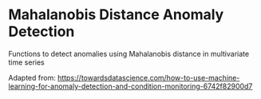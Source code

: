 # Mahalanobis Distance Anomaly Detection

Functions to detect anomalies using Mahalanobis distance in multivariate time series

Adapted from: https://towardsdatascience.com/how-to-use-machine-learning-for-anomaly-detection-and-condition-monitoring-6742f82900d7